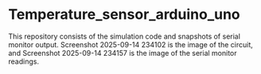 # Temperature_sensor_arduino_uno
This repository consists of the simulation code and snapshots of serial monitor output.
Screenshot 2025-09-14 234102 is the image of the circuit, and Screenshot 2025-09-14 234157 is the image of the serial monitor readings.
